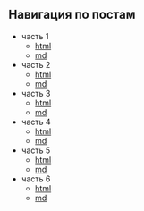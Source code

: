 ## Навигация по постам

- часть 1
  - [html](html/post1.html)
  - [md](md/post1.md)
- часть 2
  - [html](html/post2.html)
  - [md](md/post2.md)
- часть 3
  - [html](html/post3.html)
  - [md](md/post3.md)
- часть 4
  - [html](html/post4.html)
  - [md](md/post4.md)
- часть 5
  - [html](html/post5.html)
  - [md](md/post5.md)
- часть 6
  - [html](html/post6.html)
  - [md](md/post6.md)
